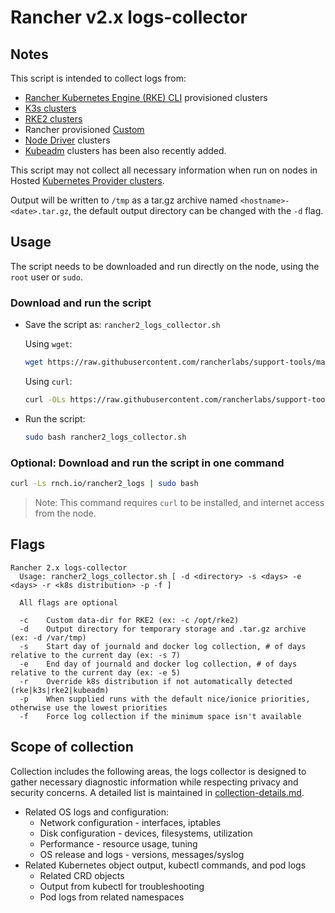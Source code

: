 # Rancher v2.x logs-collector

## Notes

This script is intended to collect logs from:
- [Rancher Kubernetes Engine (RKE) CLI](https://rancher.com/docs/rke/latest/en/) provisioned clusters
- [K3s clusters](https://rancher.com/docs/k3s/latest/en/)
- [RKE2 clusters](https://docs.rke2.io/)
- Rancher provisioned [Custom](https://docs.ranchermanager.rancher.io/pages-for-subheaders/use-existing-nodes)
- [Node Driver](https://docs.ranchermanager.rancher.io/pages-for-subheaders/use-new-nodes-in-an-infra-provider) clusters
- [Kubeadm](https://kubernetes.io/docs/reference/setup-tools/kubeadm/) clusters has been also recently added.


This script may not collect all necessary information when run on nodes in Hosted [Kubernetes Provider clusters](https://docs.ranchermanager.rancher.io/pages-for-subheaders/set-up-clusters-from-hosted-kubernetes-providers).

Output will be written to `/tmp` as a tar.gz archive named `<hostname>-<date>.tar.gz`, the default output directory can be changed with the `-d` flag.

## Usage

The script needs to be downloaded and run directly on the node, using the `root` user or `sudo`.

### Download and run the script
* Save the script as: `rancher2_logs_collector.sh`

  Using `wget`:
    ```bash
    wget https://raw.githubusercontent.com/rancherlabs/support-tools/master/collection/rancher/v2.x/logs-collector/rancher2_logs_collector.sh
    ```
  Using `curl`:
    ```bash
    curl -OLs https://raw.githubusercontent.com/rancherlabs/support-tools/master/collection/rancher/v2.x/logs-collector/rancher2_logs_collector.sh
    ```
 
* Run the script:
  ```bash
  sudo bash rancher2_logs_collector.sh
  ```
### Optional: Download and run the script in one command
  ```bash
  curl -Ls rnch.io/rancher2_logs | sudo bash
  ```
  > Note: This command requires `curl` to be installed, and internet access from the node.

## Flags

```
Rancher 2.x logs-collector
  Usage: rancher2_logs_collector.sh [ -d <directory> -s <days> -e <days> -r <k8s distribution> -p -f ]

  All flags are optional

  -c    Custom data-dir for RKE2 (ex: -c /opt/rke2)
  -d    Output directory for temporary storage and .tar.gz archive (ex: -d /var/tmp)
  -s    Start day of journald and docker log collection, # of days relative to the current day (ex: -s 7)
  -e    End day of journald and docker log collection, # of days relative to the current day (ex: -e 5)
  -r    Override k8s distribution if not automatically detected (rke|k3s|rke2|kubeadm)
  -p    When supplied runs with the default nice/ionice priorities, otherwise use the lowest priorities
  -f    Force log collection if the minimum space isn't available
```

## Scope of collection

Collection includes the following areas, the logs collector is designed to gather necessary diagnostic information while respecting privacy and security concerns. A detailed list is maintained in [collection-details.md](./collection-details.md).

- Related OS logs and configuration:  
  - Network configuration - interfaces, iptables
  - Disk configuration - devices, filesystems, utilization
  - Performance - resource usage, tuning 
  - OS release and logs - versions, messages/syslog
- Related Kubernetes object output, kubectl commands, and pod logs
  - Related CRD objects
  - Output from kubectl for troubleshooting
  - Pod logs from related namespaces
